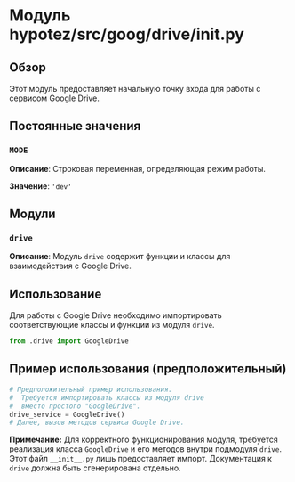 # Модуль hypotez/src/goog/drive/__init__.py

## Обзор

Этот модуль предоставляет начальную точку входа для работы с сервисом Google Drive.

## Постоянные значения

### `MODE`

**Описание**: Строковая переменная, определяющая режим работы.

**Значение**: `'dev'`

## Модули

### `drive`

**Описание**: Модуль `drive` содержит функции и классы для взаимодействия с Google Drive.

## Использование

Для работы с Google Drive необходимо импортировать соответствующие классы и функции из модуля `drive`.

```python
from .drive import GoogleDrive
```

## Пример использования (предположительный)

```python
# Предположительный пример использования.
#  Требуется импортировать классы из модуля drive
#  вместо простого "GoogleDrive".
drive_service = GoogleDrive()
# Далее, вызов методов сервиса Google Drive.
```

**Примечание:**  Для корректного функционирования модуля, требуется реализация класса `GoogleDrive` и его методов внутри подмодуля `drive`.  Этот файл `__init__.py` лишь предоставляет импорт.  Документация к `drive` должна быть сгенерирована отдельно.